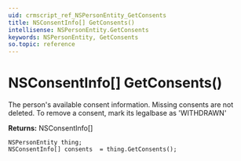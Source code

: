 ```yaml
---
uid: crmscript_ref_NSPersonEntity_GetConsents
title: NSConsentInfo[] GetConsents()
intellisense: NSPersonEntity.GetConsents
keywords: NSPersonEntity, GetConsents
so.topic: reference
---
```


# NSConsentInfo[] GetConsents()

The person's available consent information. Missing consents are not deleted. To remove a consent, mark its legalbase as 'WITHDRAWN'

**Returns:** NSConsentInfo[]

```crmscript
NSPersonEntity thing;
NSConsentInfo[] consents  = thing.GetConsents();
```

